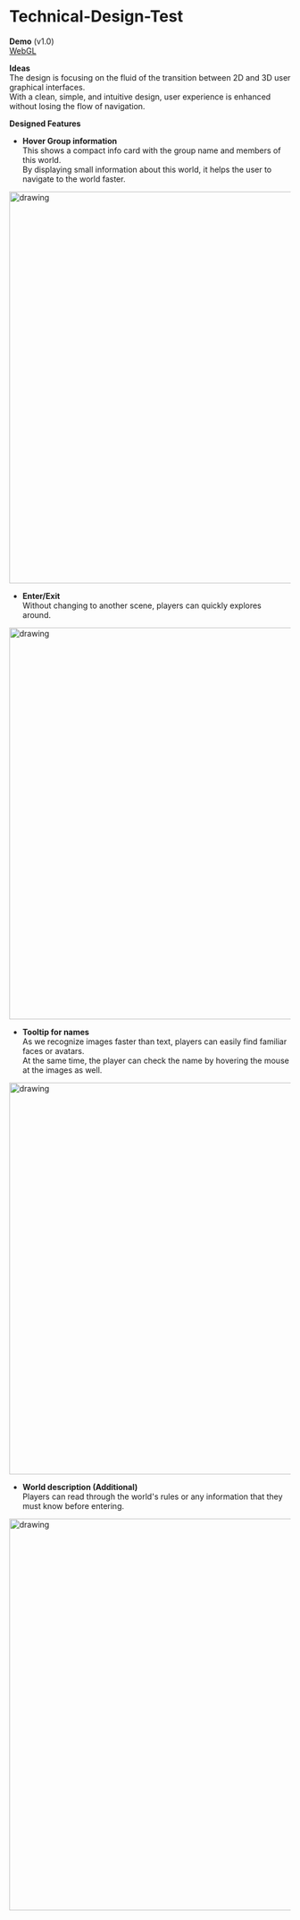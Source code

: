 # Technical-Design-Test

**Demo** (v1.0) \
[WebGL](https://vrtech.github.io/TechnicalDesignTest/) 

**Ideas**\
The design is focusing on the fluid of the transition between 2D and 3D user graphical interfaces.\
With a clean, simple, and intuitive design, user experience is enhanced without losing the flow of navigation.

**Designed Features**

- **Hover Group information**\
This shows a compact info card with the group name and members of this world. \
By displaying small information about this world, it helps the user to navigate to the world faster.
<img src="Resources/hover.gif" alt="drawing" width="700"/>

- **Enter/Exit**\
Without changing to another scene, players can quickly explores around.
<img src="Resources/enterexit.gif" alt="drawing" width="700"/>

- **Tooltip for names** \
As we recognize images faster than text, players can easily find familiar faces or avatars.\
At the same time, the player can check the name by hovering the mouse at the images as well.
<img src="Resources/members.gif" alt="drawing" width="700"/>

- **World description (Additional)** \
Players can read through the world's rules or any information that they must know before entering.
<img src="Resources/scrolling.gif" alt="drawing" width="700"/>
